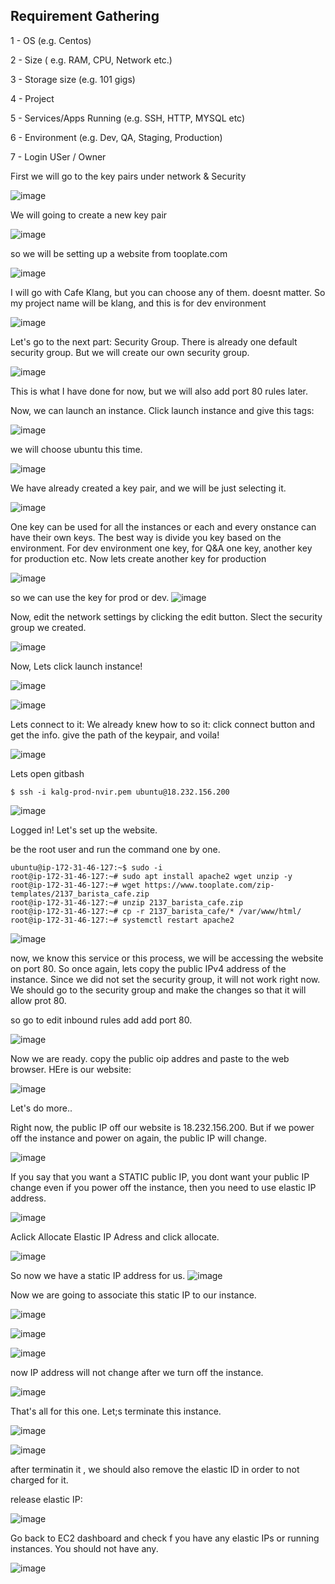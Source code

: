 ## Requirement Gathering

1 - OS (e.g. Centos)
  
2 - Size  ( e.g. RAM, CPU, Network etc.)

3 - Storage size  (e.g. 101 gigs)

4 - Project

5 - Services/Apps Running  (e.g. SSH, HTTP, MYSQL etc)

6 - Environment  (e.g. Dev, QA, Staging, Production)
    
7 - Login USer / Owner


First we will go to the key pairs under network & Security

![image](https://github.com/bengisugelin/DevOps/assets/113550043/48dd1c3d-e98a-40d4-8674-9522ca9cad94)

We will going to create a new key pair

![image](https://github.com/bengisugelin/DevOps/assets/113550043/46508723-844f-4ae4-8ace-dd37ed401b49)

so we will be setting up a website from tooplate.com

![image](https://github.com/bengisugelin/DevOps/assets/113550043/3a6060fc-9c36-45fc-ae50-459eb4df5efb)

I will go with Cafe Klang, but you can choose any of them. doesnt matter. So my project name will be klang, and this is for dev environment

![image](https://github.com/bengisugelin/DevOps/assets/113550043/32a71724-9b76-4487-9bde-8b515422ab81)


Let's go to the next part: Security Group. There is already one default security group. But we will create our own security group.

![image](https://github.com/bengisugelin/DevOps/assets/113550043/740ecc69-f150-4768-8543-1eabb9aef5ba)

This is what I have done for now, but we will also add port 80 rules later.

Now, we can launch an instance. Click launch instance and give this tags:

![image](https://github.com/bengisugelin/DevOps/assets/113550043/5f8efd53-2272-452b-8db3-1eb8e26337d6)


we will choose ubuntu this time.

![image](https://github.com/bengisugelin/DevOps/assets/113550043/338bc843-624f-410c-aa93-7d9d83b5f3e7)

We have already created a key pair, and we will be just selecting it.

![image](https://github.com/bengisugelin/DevOps/assets/113550043/e994d366-a2c2-416e-96bf-c74075856d64)


One key can be used for all the instances or each and every onstance can have their own keys. The best way is divide you key based on the environment. For dev environment one key, for Q&A one key, another key for production etc. Now lets create another key for production

![image](https://github.com/bengisugelin/DevOps/assets/113550043/0ad80ea6-834d-44a6-856d-259250ba1c9b)

so we can use the key for prod or dev.
![image](https://github.com/bengisugelin/DevOps/assets/113550043/a07838c3-38c3-42d1-9399-402f530fc6d9)

Now, edit the network settings by clicking the edit button. Slect the security group we created.

![image](https://github.com/bengisugelin/DevOps/assets/113550043/ad8477e9-ab4b-47ec-bb49-65032227d747)

Now, Lets click launch instance!

![image](https://github.com/bengisugelin/DevOps/assets/113550043/590e5b26-14e9-4f51-b1e9-224bca2f2fa4)


![image](https://github.com/bengisugelin/DevOps/assets/113550043/afa627c8-8923-4690-8519-8c6ba6103b61)

Lets connect to it: We already knew how to so it: click connect button and get the info. give the path of the keypair, and voila!

![image](https://github.com/bengisugelin/DevOps/assets/113550043/37cbfd32-ac11-4ec2-9368-63923be88564)

Lets open gitbash

```
$ ssh -i kalg-prod-nvir.pem ubuntu@18.232.156.200
```

![image](https://github.com/bengisugelin/DevOps/assets/113550043/d0e6dbab-ec99-4a88-80de-a434000b43ac)

Logged in! Let's set up the website.

be the root user and run the command one by one.

```
ubuntu@ip-172-31-46-127:~$ sudo -i
root@ip-172-31-46-127:~# sudo apt install apache2 wget unzip -y
root@ip-172-31-46-127:~# wget https://www.tooplate.com/zip-templates/2137_barista_cafe.zip
root@ip-172-31-46-127:~# unzip 2137_barista_cafe.zip
root@ip-172-31-46-127:~# cp -r 2137_barista_cafe/* /var/www/html/
root@ip-172-31-46-127:~# systemctl restart apache2
```
![image](https://github.com/bengisugelin/DevOps/assets/113550043/5e6ac3b3-5d8a-49b3-b7cf-536c739e8e11)


now, we know this service or this process, we will be accessing the website on port 80. So once again, lets copy the public IPv4 address of the instance. Since we did not set the security group, it will not work right now. We should go to the security group and make the changes so that it will allow prot 80.

so go to edit inbound rules add add port 80.

![image](https://github.com/bengisugelin/DevOps/assets/113550043/a0aff1ab-c3d2-4435-8f2c-3e212823fb52)

Now we are ready. copy the public oip addres and paste to the web browser. HEre is our website:

![image](https://github.com/bengisugelin/DevOps/assets/113550043/e170d6fc-16be-4184-8688-1d11aab6117e)

Let's do more..

Right now, the public IP off our website is 18.232.156.200. But if we power off the instance and power on again, the public IP will change.

![image](https://github.com/bengisugelin/DevOps/assets/113550043/b04657c3-2a5b-43fa-9ac4-c9e0827b86a3)

If you say that you want a STATIC public IP, you dont want your public IP change even if you power off the instance, then you need to use elastic IP address.

![image](https://github.com/bengisugelin/DevOps/assets/113550043/ef4b345c-f87d-4529-88ee-1cd2e83624fb)

Aclick Allocate Elastic IP Adress and click allocate.

![image](https://github.com/bengisugelin/DevOps/assets/113550043/d130819b-6ae4-40c0-ae3f-886510b9eb96)

So now we have a static IP address for us. 
![image](https://github.com/bengisugelin/DevOps/assets/113550043/f85c2b37-0d56-484d-8a6f-2c236f9b0153)

Now we are going to associate this static IP to our instance.

![image](https://github.com/bengisugelin/DevOps/assets/113550043/2d808deb-4a57-4dbe-bccb-40291f5a9e9d)

![image](https://github.com/bengisugelin/DevOps/assets/113550043/712363bb-1715-49f1-b668-3c45bcd2389e)


![image](https://github.com/bengisugelin/DevOps/assets/113550043/00ae53ea-245b-40f4-b9e4-893b460e28af)

now IP address will not change after we turn off the instance.

![image](https://github.com/bengisugelin/DevOps/assets/113550043/451749a8-8f3d-4898-9e2b-d64701b40283)

That's all for this one. Let;s terminate this instance.

![image](https://github.com/bengisugelin/DevOps/assets/113550043/3040ea08-3c5f-4eb7-951e-c83771c24ae4)

![image](https://github.com/bengisugelin/DevOps/assets/113550043/ea42092b-30fd-4ad0-926f-fc7c71367012)

after terminatin it , we should also remove the elastic ID in order to not charged for it.

release elastic IP:

![image](https://github.com/bengisugelin/DevOps/assets/113550043/cd156aa9-b2b5-448b-8e56-bb685664acce)


Go back to EC2 dashboard and check f you have any elastic IPs or running instances. You should not have any.

![image](https://github.com/bengisugelin/DevOps/assets/113550043/3a2f4399-8662-41ba-adc8-1b84019ddd08)

